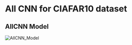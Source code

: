 # All CNN for CIAFAR10 dataset
## AllCNN Model
![AllCNN_Model](https://user-images.githubusercontent.com/19656640/98032219-f810e200-1e13-11eb-8b20-78fe6b5bb9a4.png)
